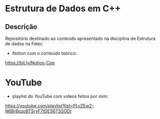 # Estrutura de Dados em C++

## Descrição
Repositório destinado ao conteúdo apresentado na disciplina de Estrutura de dados na Fatec 

- Notion com o conteúdo teórico:

https://bit.ly/Notion-Cpp

# YouTube

- playlist do YouTube com videos feitos por mim: 

https://youtube.com/playlist?list=PLyZEw2-N6Br6pzoBTSryF7tDES6TSSGDr

<!--
## Saiba que
Como são resoluções para um curso de Lógica de Programação (nível inicante), não foram utilizadas as famosas boas práticas de programação, pois o objetivo é justamente ensinar os fundamentos de lógica, sem adicionar muita complexidade
-->



